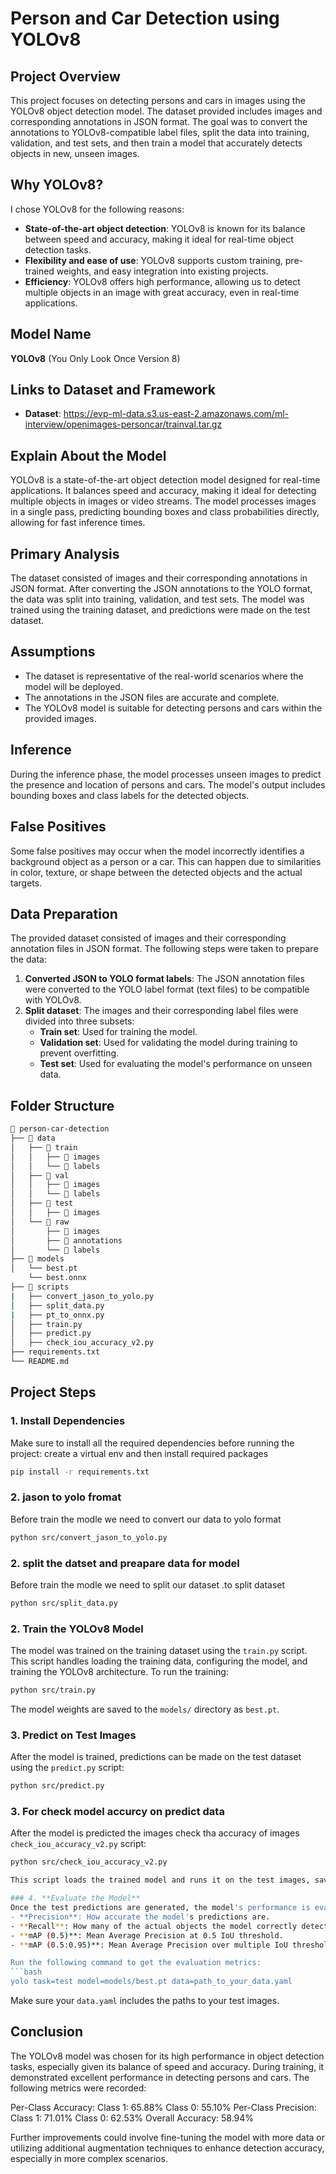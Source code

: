 
# Person and Car Detection using YOLOv8

## Project Overview
This project focuses on detecting persons and cars in images using the YOLOv8 object detection model. The dataset provided includes images and corresponding annotations in JSON format. The goal was to convert the annotations to YOLOv8-compatible label files, split the data into training, validation, and test sets, and then train a model that accurately detects objects in new, unseen images.

## Why YOLOv8?
I chose YOLOv8 for the following reasons:
- **State-of-the-art object detection**: YOLOv8 is known for its balance between speed and accuracy, making it ideal for real-time object detection tasks.
- **Flexibility and ease of use**: YOLOv8 supports custom training, pre-trained weights, and easy integration into existing projects.
- **Efficiency**: YOLOv8 offers high performance, allowing us to detect multiple objects in an image with great accuracy, even in real-time applications.

## Model Name
**YOLOv8** (You Only Look Once Version 8)

## Links to Dataset and Framework
- **Dataset**: https://evp-ml-data.s3.us-east-2.amazonaws.com/ml-interview/openimages-personcar/trainval.tar.gz

## Explain About the Model
YOLOv8 is a state-of-the-art object detection model designed for real-time applications. It balances speed and accuracy, making it ideal for detecting multiple objects in images or video streams. The model processes images in a single pass, predicting bounding boxes and class probabilities directly, allowing for fast inference times.

## Primary Analysis
The dataset consisted of images and their corresponding annotations in JSON format. After converting the JSON annotations to the YOLO format, the data was split into training, validation, and test sets. The model was trained using the training dataset, and predictions were made on the test dataset.

## Assumptions
- The dataset is representative of the real-world scenarios where the model will be deployed.
- The annotations in the JSON files are accurate and complete.
- The YOLOv8 model is suitable for detecting persons and cars within the provided images.

## Inference
During the inference phase, the model processes unseen images to predict the presence and location of persons and cars. The model's output includes bounding boxes and class labels for the detected objects.

## False Positives
Some false positives may occur when the model incorrectly identifies a background object as a person or a car. This can happen due to similarities in color, texture, or shape between the detected objects and the actual targets.

## Data Preparation
The provided dataset consisted of images and their corresponding annotation files in JSON format. The following steps were taken to prepare the data:
1. **Converted JSON to YOLO format labels**: The JSON annotation files were converted to the YOLO label format (text files) to be compatible with YOLOv8.
2. **Split dataset**: The images and their corresponding label files were divided into three subsets:
   - **Train set**: Used for training the model.
   - **Validation set**: Used for validating the model during training to prevent overfitting.
   - **Test set**: Used for evaluating the model's performance on unseen data.

## Folder Structure

```bash
📂 person-car-detection
├── 📂 data
│   ├── 📂 train
│   │   ├── 📂 images      
│   │   └── 📂 labels      
│   ├── 📂 val
│   │   ├── 📂 images      
│   │   └── 📂 labels      
│   ├── 📂 test
│   │   ├── 📂 images      
│   └── 📂 raw
│       ├── 📂 images      
│       ├── 📂 annotations  
│       └── 📂 labels       
├── 📂 models
│   └── best.pt
    └── best.onnx  
├── 📂 scripts
|   ├── convert_jason_to_yolo.py    
│   ├── split_data.py
|   ├── pt_to_onnx.py
│   ├── train.py    
│   ├── predict.py  
│   ├── check_iou_accuracy_v2.py
├── requirements.txt       
└── README.md              

```

## Project Steps

### 1. **Install Dependencies**
Make sure to install all the required dependencies before running the project:
create a virtual env and then install required packages

```bash
pip install -r requirements.txt
```

### 2. **jason to yolo fromat**
Before train the modle we need to convert our data to yolo format 
```bash
python src/convert_jason_to_yolo.py
```
### 2. **split the datset and preapare data for model**
Before train the modle we need to split our dataset .to split dataset  
```bash
python src/split_data.py
```
### 2. **Train the YOLOv8 Model**
The model was trained on the training dataset using the `train.py` script. This script handles loading the training data, configuring the model, and training the YOLOv8 architecture. To run the training:
```bash
python src/train.py
```
The model weights are saved to the `models/` directory as `best.pt`.

### 3. **Predict on Test Images**
After the model is trained, predictions can be made on the test dataset using the `predict.py` script:
```bash
python src/predict.py
```
### 3. **For check model accurcy on predict data**
After the model is predicted the images check tha accuracy of images `check_iou_accuracy_v2.py` script:
```bash
python src/check_iou_accuracy_v2.py

This script loads the trained model and runs it on the test images, saving the detection results to the appropriate folder.

### 4. **Evaluate the Model**
Once the test predictions are generated, the model's performance is evaluated in terms of:
- **Precision**: How accurate the model's predictions are.
- **Recall**: How many of the actual objects the model correctly detects.
- **mAP (0.5)**: Mean Average Precision at 0.5 IoU threshold.
- **mAP (0.5:0.95)**: Mean Average Precision over multiple IoU thresholds, giving a better understanding of the model's performance across different IoU levels.

Run the following command to get the evaluation metrics:
```bash
yolo task=test model=models/best.pt data=path_to_your_data.yaml
```
Make sure your `data.yaml` includes the paths to your test images.

## Conclusion
The YOLOv8 model was chosen for its high performance in object detection tasks, especially given its balance of speed and accuracy. During training, it demonstrated excellent performance in detecting persons and cars. The following metrics were recorded:

Per-Class Accuracy:
Class 1: 65.88%
Class 0: 55.10%
Per-Class Precision:
Class 1: 71.01%
Class 0: 62.53%
Overall Accuracy: 58.94%

Further improvements could involve fine-tuning the model with more data or utilizing additional augmentation techniques to enhance detection accuracy, especially in more complex scenarios.

